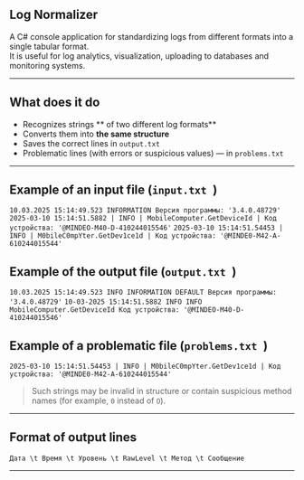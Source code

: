 ##    Log Normalizer

A C# console application for standardizing logs from different formats into a single tabular format.  
It is useful for log analytics, visualization, uploading to databases and monitoring systems.

---

## What does it do

- Recognizes strings ** of two different log formats**
- Converts them into **the same structure**
- Saves the correct lines in `output.txt `
- Problematic lines (with errors or suspicious values) — in `problems.txt `

---

## Example of an input file (`input.txt `)

`10.03.2025 15:14:49.523 INFORMATION Версия программы: '3.4.0.48729'`
`2025-03-10 15:14:51.5882 | INFO | MobileComputer.GetDeviceId | Код устройства: '@MINDEO-M40-D-410244015546'`
`2025-03-10 15:14:51.54453 | INFO | M0bileC0mpYter.GetDev1ce1d | Код устройства: '@MINDE0-M42-A-610244015544'`

## Example of the output file (`output.txt `)

`10.03.2025 15:14:49.523 INFO INFORMATION DEFAULT Версия программы: '3.4.0.48729'`
`10-03-2025 15:14:51.5882 INFO INFO MobileComputer.GetDeviceId Код устройства: '@MINDEO-M40-D-410244015546'`

## Example of a problematic file (`problems.txt `)

`2025-03-10 15:14:51.54453 | INFO | M0bileC0mpYter.GetDev1ce1d | Код устройства: '@MINDE0-M42-A-610244015544'`

> Such strings may be invalid in structure or contain suspicious method names (for example, `0` instead of `O`).

---

## Format of output lines

`Дата \t Время \t Уровень \t RawLevel \t Метод \t Сообщение`

---
